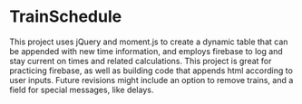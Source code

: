 # TrainSchedule

This project uses jQuery and moment.js to create a dynamic table that can be appended with new time information, and employs firebase to log and stay current on times and related calculations. This project is great for practicing firebase, as well as building code that appends html according to user inputs. Future revisions might include an option to remove trains, and a field for special messages, like delays. 